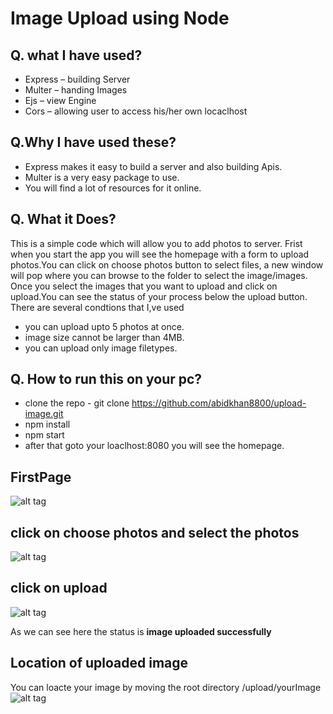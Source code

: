 # Image Upload using Node

 ## Q. what I have used?
* Express – building Server
* Multer – handing Images
* Ejs – view Engine
* Cors – allowing user to access his/her own locaclhost
 
 ## Q.Why I have used these?
 * Express makes it easy to build a server and also building Apis.
 * Multer is a very easy package  to use.
 * You will find a lot of resources for it online.
    
 ## Q. What it Does?
This is a simple code which will allow you to add photos to server. Frist when you start the app you will see the homepage with a form to upload photos.You can click on choose photos button to select files, a new window will pop where you can browse to the folder to select the image/images. Once you select the images that you want to upload and click on upload.You can see the status of your process below the upload button.
There are several condtions that I,ve used 
* you can upload upto 5 photos at once.
* image size cannot be larger than 4MB.
* you can upload only image filetypes.


## Q. How to run this on your pc?
* clone the repo - git clone https://github.com/abidkhan8800/upload-image.git
* npm install
* npm start 
* after that goto your loaclhost:8080 you will see the homepage.
## FirstPage

![alt tag](https://raw.githubusercontent.com/abidkhan8800/upload-image/master/uploads/img1.png)

## click on choose photos and select the photos

![alt tag](https://raw.githubusercontent.com/abidkhan8800/upload-image/master/uploads/img2.png)

## click on upload

![alt tag](https://raw.githubusercontent.com/abidkhan8800/upload-image/master/uploads/img3.png)

 As we can see here the status is **image uploaded successfully**
 
 ## Location of uploaded image
 You can loacte your image by moving the root directory /upload/yourImage
 ![alt tag](https://raw.githubusercontent.com/abidkhan8800/upload-image/master/uploads/img4.png)

 
 
 


